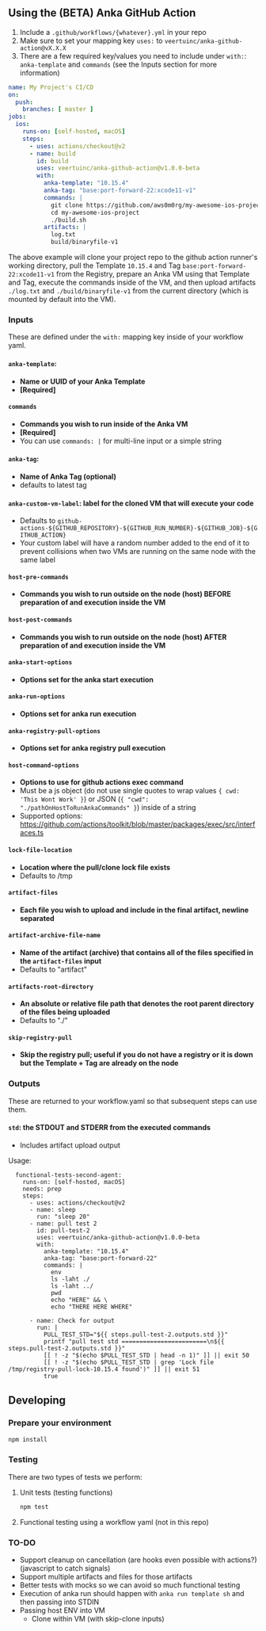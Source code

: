 ## Using the (BETA) Anka GitHub Action

1. Include a `.github/workflows/{whatever}.yml` in your repo
2. Make sure to set your mapping key `uses:` to `veertuinc/anka-github-action@vX.X.X`
3. There are a few required key/values you need to include under `with:`: `anka-template` and `commands` (see the Inputs section for more information)

```yaml
name: My Project's CI/CD
on:
  push:
    branches: [ master ]
jobs:
  ios:
    runs-on: [self-hosted, macOS]
    steps:
      - uses: actions/checkout@v2
      - name: build
        id: build
        uses: veertuinc/anka-github-action@v1.0.0-beta
        with:
          anka-template: "10.15.4"
          anka-tag: "base:port-forward-22:xcode11-v1"
          commands: |
            git clone https://github.com/aws0m0rg/my-awesome-ios-project.git && \
            cd my-awesome-ios-project
            ./build.sh
          artifacts: |
            log.txt
            build/binaryfile-v1
```

The above example will clone your project repo to the github action runner's working directory, pull the Template `10.15.4` and Tag `base:port-forward-22:xcode11-v1` from the Registry, prepare an Anka VM using that Template and Tag, execute the commands inside of the VM, and then upload artifacts `./log.txt` and `./build/binaryfile-v1` from the current directory (which is mounted by default into the VM).

### Inputs

These are defined under the `with:` mapping key inside of your workflow yaml.

#### `anka-template`: 

- **Name or UUID of your Anka Template**
- **[Required]**

#### `commands`

- **Commands you wish to run inside of the Anka VM**
- **[Required]**
- You can use `commands: |` for multi-line input or a simple string

#### `anka-tag`: 

- **Name of Anka Tag (optional)**
- defaults to latest tag

#### `anka-custom-vm-label`: label for the cloned VM that will execute your code

- Defaults to `github-actions-${GITHUB_REPOSITORY}-${GITHUB_RUN_NUMBER}-${GITHUB_JOB}-${GITHUB_ACTION}`
- Your custom label will have a random number added to the end of it to prevent collisions when two VMs are running on the same node with the same label

#### `host-pre-commands`
- **Commands you wish to run outside on the node (host) BEFORE preparation of and execution inside the VM**
#### `host-post-commands`
- **Commands you wish to run outside on the node (host) AFTER preparation of and execution inside the VM**
#### `anka-start-options`
- **Options set for the anka start execution**
#### `anka-run-options`
- **Options set for anka run execution**
#### `anka-registry-pull-options`
- **Options set for anka registry pull execution**
#### `host-command-options`
- **Options to use for github actions exec command**
- Must be a js object (do not use single quotes to wrap values `{ cwd: 'This Wont Work' }`) or JSON (`{ "cwd": "./pathOnHostToRunAnkaCommands" }`) inside of a string
- Supported options: https://github.com/actions/toolkit/blob/master/packages/exec/src/interfaces.ts
#### `lock-file-location`
- **Location where the pull/clone lock file exists**
- Defaults to /tmp
#### `artifact-files`
- **Each file you wish to upload and include in the final artifact, newline separated**
#### `artifact-archive-file-name`
- **Name of the artifact (archive) that contains all of the files specified in the `artifact-files` input**
- Defaults to "artifact"
#### `artifacts-root-directory`
- **An absolute or relative file path that denotes the root parent directory of the files being uploaded**
- Defaults to "./"
#### `skip-registry-pull`
- **Skip the registry pull; useful if you do not have a registry or it is down but the Template + Tag are already on the node**

### Outputs

These are returned to your workflow.yaml so that subsequent steps can use them.

#### `std`: the STDOUT and STDERR from the executed commands

- Includes artifact upload output

Usage:

```
  functional-tests-second-agent:
    runs-on: [self-hosted, macOS]
    needs: prep
    steps:
      - uses: actions/checkout@v2
      - name: sleep
        run: "sleep 20"
      - name: pull test 2
        id: pull-test-2
        uses: veertuinc/anka-github-action@v1.0.0-beta
        with:
          anka-template: "10.15.4"
          anka-tag: "base:port-forward-22"
          commands: |
            env
            ls -laht ./
            ls -laht ../
            pwd
            echo "HERE" && \
            echo "THERE HERE WHERE"

      - name: Check for output
        run: |
          PULL_TEST_STD="${{ steps.pull-test-2.outputs.std }}"
          printf "pull test std ========================\n${{ steps.pull-test-2.outputs.std }}"
          [[ ! -z "$(echo $PULL_TEST_STD | head -n 1)" ]] || exit 50
          [[ ! -z "$(echo $PULL_TEST_STD | grep 'Lock file /tmp/registry-pull-lock-10.15.4 found')" ]] || exit 51
          true
```


## Developing

### Prepare your environment

```bash
npm install
```

### Testing

There are two types of tests we perform:
1. Unit tests (testing functions)

    ```bash
    npm test
    ```

2. Functional testing using a workflow yaml (not in this repo)

### TO-DO
- Support cleanup on cancellation (are hooks even possible with actions?) (javascript to catch signals)
- Support multiple artifacts and files for those artifacts
- Better tests with mocks so we can avoid so much functional testing
- Execution of anka run should happen with `anka run template sh` and then passing into STDIN
- Passing host ENV into VM
  - Clone within VM (with skip-clone inputs)